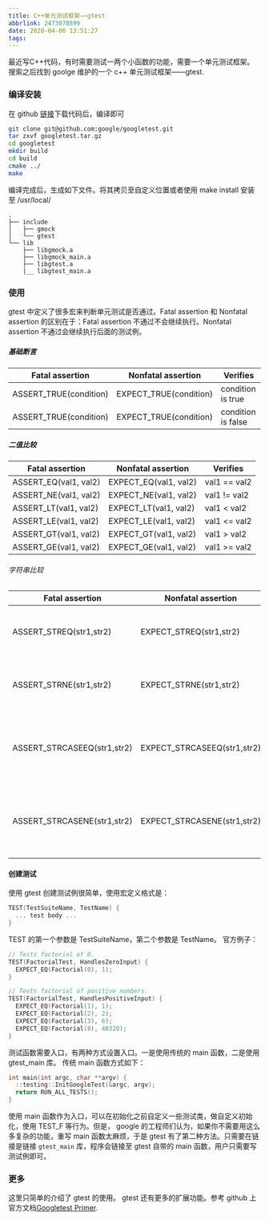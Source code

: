 ```yaml
---
title: C++单元测试框架——gtest
abbrlink: 2473078899
date: 2020-04-06 13:51:27
tags:
---
```


最近写C++代码，有时需要测试一两个小函数的功能，需要一个单元测试框架。搜索之后找到 goolge 维护的一个 c++ 单元测试框架——gtest. 
<!--more-->
### 编译安装
在 github [链接](https://github.com/google/googletest)下载代码后，编译即可
``` bash
git clone git@github.com:google/googletest.git
tar zxvf googletest.tar.gz 
cd googletest
mkdir build     
cd build
cmake ../
make 
```
编译完成后，生成如下文件。将其拷贝至自定义位置或者使用 make install 安装至 /usr/local/
```
.
├── include
│   ├── gmock
│   └── gtest
└── lib
    ├── libgmock.a
    ├── libgmock_main.a
    ├── libgtest.a
    |__ libgtest_main.a
```

### 使用

gtest 中定义了很多宏来判断单元测试是否通过。Fatal assertion 和 Nonfatal assertion 的区别在于：Fatal assertion 不通过不会继续执行。Nonfatal assertion 不通过会继续执行后面的测试例。

##### 基础断言
Fatal assertion 	        |Nonfatal assertion	        | Verifies
----                        |----                       |----                |
ASSERT_TRUE(condition)	    |EXPECT_TRUE(condition)	    |condition is true   |
ASSERT_TRUE(condition)	    |EXPECT_TRUE(condition)	    |condition is false  |

##### 二值比较
Fatal assertion 	        |Nonfatal assertion	        | Verifies
----                        |----                       |----                |
ASSERT_EQ(val1, val2)	    |EXPECT_EQ(val1, val2)	    |val1 == val2        |
ASSERT_NE(val1, val2)	    |EXPECT_NE(val1, val2)	    |val1 != val2        |
ASSERT_LT(val1, val2)	    |EXPECT_LT(val1, val2)	    |val1 < val2         |
ASSERT_LE(val1, val2)	    |EXPECT_LE(val1, val2)	    |val1 <= val2        |
ASSERT_GT(val1, val2)	    |EXPECT_GT(val1, val2)	    |val1 > val2         |
ASSERT_GE(val1, val2)	    |EXPECT_GE(val1, val2)	    |val1 >= val2        |

###### 字符串比较
Fatal assertion 	        |Nonfatal assertion	        | Verifies
----                        |----                       |----                                                       |
ASSERT_STREQ(str1,str2) 	|EXPECT_STREQ(str1,str2)	|the two C strings have the same content                    |
ASSERT_STRNE(str1,str2) 	|EXPECT_STRNE(str1,str2)	|the two C strings have different contents                  |
ASSERT_STRCASEEQ(str1,str2) |EXPECT_STRCASEEQ(str1,str2)|the two C strings have the same content, ignoring case     |
ASSERT_STRCASENE(str1,str2) |EXPECT_STRCASENE(str1,str2)|the two C strings have different contents, ignoring case   |

#### 创建测试
使用 gtest 创建测试例很简单，使用宏定义格式是：
``` c++
TEST(TestSuiteName, TestName) {
  ... test body ...
}
```
TEST 的第一个参数是 TestSuiteName，第二个参数是 TestName。 
官方例子：
```c++
// Tests factorial of 0.
TEST(FactorialTest, HandlesZeroInput) {
  EXPECT_EQ(Factorial(0), 1);
}

// Tests factorial of positive numbers.
TEST(FactorialTest, HandlesPositiveInput) {
  EXPECT_EQ(Factorial(1), 1);
  EXPECT_EQ(Factorial(2), 2);
  EXPECT_EQ(Factorial(3), 6);
  EXPECT_EQ(Factorial(8), 40320);
}
```
测试函数需要入口，有两种方式设置入口。一是使用传统的 main 函数，二是使用 gtest_main 库。
传统 main 函数方式如下：
``` c++
int main(int argc, char **argv) {
  ::testing::InitGoogleTest(&argc, argv);
  return RUN_ALL_TESTS();
}
```
使用 main 函数作为入口，可以在初始化之前自定义一些测试类，做自定义初始化，使用 TEST_F 等行为。但是， google 的工程师们认为，如果你不需要用这么多复杂的功能，重写 main 函数太麻烦，于是 gtest 有了第二种方法。只需要在链接是链接 `gtest_main` 库，程序会链接至 gtest 自带的 main 函数，用户只需要写测试例即可。

### 更多
这里只简单的介绍了 gtest 的使用。 gtest 还有更多的扩展功能。参考 github 上官方文档[Googletest Primer](https://github.com/google/googletest/blob/master/googletest/docs/primer.md).
